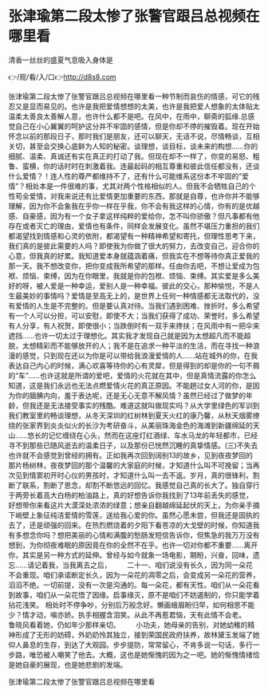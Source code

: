 # 张津瑜第二段太惨了张警官跟吕总视频在哪里看
清香一丝丝的盛夏气息吸入身体是

👉/观/看/入/口👉http://d8s8.com

张津瑜第二段太惨了张警官跟吕总视频在哪里看一种节制而哀伤的情感，可它的残忍又是显而易见的。也许是我把爱情想想的太美，也许是我把爱人想象的太体贴太温柔太善良太善解人意，也许什么都不是吧。在风中，在雨中，聊斋的狐缘.总感觉自己在小心翼翼的呵护这分并不牢固的感情，但是你却不停的摧毁着。现在开始怀念以前的那段日子，那时我们是朋友，还可以聊天，无话不说，尽情畅谈，互相关切，甚至会交换心底鲜为人知的秘密。谈理想，谈目标，谈未来的构想……你的细腻、温柔、真诚还有实在真正的打动了我。但现在却不一样了，你变的易怒、粗鲁、蛮横，你的话时时在刺激着我。连最起码的相互尊重和彼此信任都没有，还谈什么爱情？！连人性的尊严都维持不了，还有什么可能维系这份本不牢固的“爱情”？相处本是一件很难的事，尤其对两个性格相似的人。但我不会牺牲自己的个性苟全爱情，对我来说还有比爱情更加重要的东西，那就是自尊，也许你并不能够理解，因为你不会象我在乎你一样在乎我，你不会有我这样的心情，你有的是优越感、自豪感，因为有一个女子拿这样纯粹的爱给你，怎不叫你骄傲？但凡事都有他存在或者灭亡的理由，爱情也有条件，同样会发展变化。虽然不堪压力重担的我们都渴望找到情感和心灵的依附，都渴望有一种精神希望和寄托，但理性思考下来，我们真的是彼此需要的人吗？即使我为你做了很大的努力，去改变自己，迎合你的心意，但我真的好累。我知道爱本身就蕴涵着痛，但我实在不想等待你真正爱我的那一天。我不想改变你，把你变成我所希望的那样。任由你去吧，不想让爱成为包袱、烦恼、束缚，因为在你眼里，我就是你的包袱、烦恼、束缚。其实爱是多么美好的呀，被人爱是一种幸运，爱别人是一种幸福。彼此的交心，那种愉悦，不是人生最美妙的事情吗？爱情是至高无上的，是世界上任何一种情感都无法取代的，没有爱情的人生是不完整的。但是要认真对待。当我们遇到困难、挫折时，多么希望有一个人可以分担，可以安慰，即使不大；当我们获得了成功、荣誉时，多么希望有人分享，有人祝贺，即使很小；当跌倒时有一双手来搀扶；在风雨中有一把伞来遮挡……也许一切太过于理想化。其实我才发现自己就是因为太想超凡而不能超脱，太想精彩而不能够放开的人；我不是在追求一种平淡的生活，而在寻找一种浪漫的感觉，只到现在还以为你是可以带给我浪漫爱情的人……站在城外的你，在我表达自己内心的时候，满心欢喜等待你的心有灵犀，但是得到的却是你的一句不屑的“车”……也许这就是所谓的爱吧，爱情的火花就在其中，但是真情流露的你怎么知道，这是我们永远也无法点燃爱情火花的真正原因。不能趟过女人河的你，是因为你的腼腆内向，羞于表达呢，还是无心无意不解风情？虽然已经过了做梦的年龄，但我还是无法接受事实的残酷。难道这就叫做现实吗？从大学里绿色的军训到我们教室里的畅谈理想，从冬天深圳的红树林到夏天火红的康乃馨，从秋天烟雾缭绕的张家界到炎炎似火的长沙为考研奋斗，从美丽珠海金色的海滩到新疆绵延的天山……悠长的记忆缠绕在心头，然而在这座灯红酒绿、车水马龙的年轻都市，已经寻不到那些已随风逝去的温柔日子，以及那份已恍然沉睡的真挚情感。(三)不失去也许就不会感觉到曾经的拥有。正如我再次回到阔别13的故乡，见到夜夜梦回的那片杨树林，夜夜梦回的那个温馨的大家庭的时候，才知道什么叫不可挽留；当再次见到情窦初开时心仪的男孩时，才知道什么叫一去不返。岁月，真的很锋利，割断了联系，割断了思念，却割不断悠远的回忆。我感觉自己真的长大了。独自穿行于两旁长着高大白杨的柏油路上，真的好想告诉你我找到了13年前丢失的感觉，好想带你来看这片大漠深处浓浓的绿意；想亲自翻越绵延起伏的天上，为你亲手摘下峭壁上象征纯洁爱情的雪莲，送给我心爱的你。虽然心愿未尝，但我还是固执的去了，还是顽强的回来。在热烈燃烧着的夕阳下看苍凉的大戈壁的时候，你知道我有多想念你吗？想把美丽的心情和满腹的愁肠发短信告诉你，但焦急的我万万没有想到，为你彻夜难眠的原因竟在你的全然不在乎。也许一切对你都不重要……离开你，其实是另一种方式的延伸。曾经与如今就象一场电影，期盼，兴奋，回味，遗忘……请记着我，当我离去之后，
　　二十一、咱们说没有长久，因为同一朵花不会重现。咱们承诺断定长久，因为一朵花的凋零之后，会变成另一朵花的营养，滔滔不绝。一切前提，没有一次是沟通的。每一朵花，都有天性。咱们从一朵花看到故事，咱们从一朵花悟了因缘。启事缘灭，原不是咱们不妨遏制的，你只能学着拈花浅笑。
相处时不停争吵，分别后万般念好。懒画蛾眉盼归早，如何相思不能少？情才动，嗔亦娇。执手相握含泪笑。从此不再惹君恼，天有此情不会老。　　　　
　　鲁晓风看着她，仍如年少那样亲切。
　　小功夫，她母亲的告别，对她幼稚的精神形成了无形的妨碍，外奶奶怜其独立，接到荣国民政府扶养，故林黛玉发端了她仰人鼻息的生存，到达了大观园。步步提防，常常留心，不肯多说一句话，多行一步路，唯恐被人嘲笑了他去。大概，这也是她惭愧的因为之一吧。她的惭愧情绪恰是她自豪的展现，也是她悲剧的发端。

张津瑜第二段太惨了张警官跟吕总视频在哪里看

